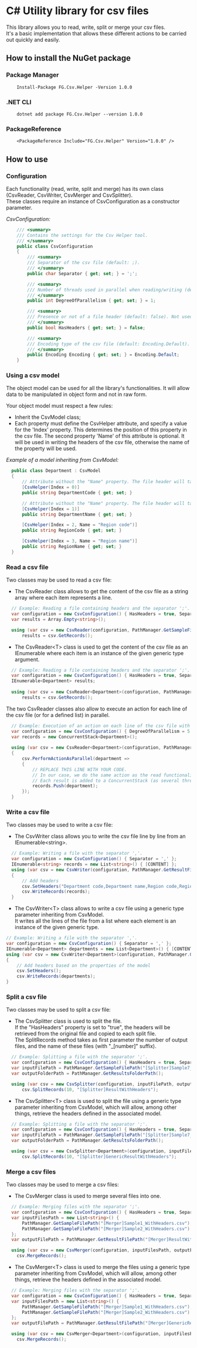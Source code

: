# C# Utility library for csv files

This library allows you to read, write, split or merge your csv files.  
It's a basic implementation that allows these different actions to be carried out quickly and easily.  

## How to install the NuGet package

### Package Manager

```
    Install-Package FG.Csv.Helper -Version 1.0.0
```
### .NET CLI

```
    dotnet add package FG.Csv.Helper --version 1.0.0
```
### PackageReference

```
    <PackageReference Include="FG.Csv.Helper" Version="1.0.0" />
```

## How to use

### Configuration

Each functionality (read, write, split and merge) has its own class (CsvReader, CsvWriter, CsvMerger and CsvSplitter).  
These classes require an instance of CsvConfiguration as a constructor parameter.  

*CsvConfiguration:* 
```c#
    /// <summary>
    /// Contains the settings for the Csv Helper tool.
    /// </summary>
    public class CsvConfiguration
    {
        /// <summary>
        /// Separator of the csv file (default: ;).
        /// </summary>
        public char Separator { get; set; } = ';';

        /// <summary>
        /// Number of threads used in parallel when reading/writing (default: 1).
        /// </summary>
        public int DegreeOfParallelism { get; set; } = 1;

        /// <summary>
        /// Presence or not of a file header (default: false). Not used for the writer (use SetHeaders method).
        /// </summary>
        public bool HasHeaders { get; set; } = false;

        /// <summary>
        /// Encoding type of the csv file (default: Encoding.Default).
        /// </summary>
        public Encoding Encoding { get; set; } = Encoding.Default;
    }
```
### Using a csv model

The object model can be used for all the library's functionalities. It will allow data to be manipulated in object form and not in raw form.

Your object model must respect a few rules:
- Inherit the CsvModel class;  
- Each property must define the CsvHelper attribute, and specify a value for the 'Index' property. This determines the position of this property in the csv file. The second property 'Name' of this attribute is optional. It will be used in writing the headers of the csv file, otherwise the name of the property will be used.

*Example of a model inheriting from CsvModel:*
```c#
  public class Department : CsvModel
  {
      // Attribute without the "Name" property. The file header will take the name of the property.
      [CsvHelper(Index = 0)]
      public string DepartmentCode { get; set; }

      // Attribute without the "Name" property. The file header will take the name of the property.
      [CsvHelper(Index = 1)]
      public string DepartmentName { get; set; }

      [CsvHelper(Index = 2, Name = "Region code")]
      public string RegionCode { get; set; }

      [CsvHelper(Index = 3, Name = "Region name")]
      public string RegionName { get; set; }
  }
```

### Read a csv file  

Two classes may be used to read a csv file:  

- The CsvReader class allows to get the content of the csv file as a string array where each item represents a line.  

```c#
  // Example: Reading a file containing headers and the separator ';'.
  var configuration = new CsvConfiguration() { HasHeaders = true, Separator = ';' };
  var results = Array.Empty<string>();

  using (var csv = new CsvReader(configuration, PathManager.GetSampleFilePath("[Reader]Sample5_WithHeaders.csv")))
      results = csv.GetRecords();
```

- The CsvReader&lt;T&gt; class is used to get the content of the csv file as an IEnumerable where each item is an instance of the given generic type argument.  
  
```c#
  // Example: Reading a file containing headers and the separator ';'.
  var configuration = new CsvConfiguration() { HasHeaders = true, Separator = ';' };
  IEnumerable<Department> results;
  
  using (var csv = new CsvReader<Department>(configuration, PathManager.GetSampleFilePath("[Reader]Sample5_WithHeaders.csv")))
      results = csv.GetRecords();
```

The two CsvReader classes also allow to execute an action for each line of the csv file (or for a defined list) in parallel.

```c#
  // Example: Execution of an action on each line of the csv file with 5 threads in parallel.
  var configuration = new CsvConfiguration() { DegreeOfParallelism = 5 };
  var records = new ConcurrentStack<Department>();
  
  using (var csv = new CsvReader<Department>(configuration, PathManager.GetSampleFilePath("[Reader]Sample6_WithoutHeaders.csv")))
  {
      csv.PerformActionAsParallel(department =>
      {
          // REPLACE THIS LINE WITH YOUR CODE.
          // In our case, we do the same action as the read functionality. 
          // Each result is added to a ConcurrentStack (as several threads can add a value at the same time).
          records.Push(department);
      });
  }
```

### Write a csv file  
  
Two classes may be used to write a csv file:  

- The CsvWriter class allows you to write the csv file line by line from an IEnumerable&lt;string&gt;.  

```c#
  // Example: Writing a file with the separator ','.
  var configuration = new CsvConfiguration() { Separator = ',' };
  IEnumerable<string> records = new List<string>() { [CONTENT] };
  using (var csv = new CsvWriter(configuration, PathManager.GetResultFilePath("[Writer]ResultWithHeaders.csv")))
  {
      // Add headers 
      csv.SetHeaders("Department code,Department name,Region code,Region name");
      csv.WriteRecords(records);
  }
```

- The CsvWriter&lt;T&gt; class allows to write a csv file using a generic type parameter inheriting from CsvModel.  
  It writes all the lines of the file from a list where each element is an instance of the given generic type.  

```c#
// Example: Writing a file with the separator ','.
var configuration = new CsvConfiguration() { Separator = ',' };
IEnumerable<Department> departments = new List<Department>() { [CONTENT] };
using (var csv = new CsvWriter<Department>(configuration, PathManager.GetResultFilePath("[Writer]GenericResultWithHeaders.csv")))
{
    // Add headers based on the properties of the model
    csv.SetHeaders();
    csv.WriteRecords(departments);
}
```

### Split a csv file

Two classes may be used to split a csv file:  

- The CsvSplitter class is used to split the file.  
  If the "HasHeaders" property is set to "true", the headers will be retrieved from the original file and copied to each split file.  
  The SplitRecords method takes as first parameter the number of output files, and the name of these files (with "_[number]" suffix).

```c#
  // Example: Splitting a file with the separator ';'.
  var configuration = new CsvConfiguration() { HasHeaders = true, Separator = ';' };
  var inputFilePath = PathManager.GetSampleFilePath("[Splitter]Sample7_WithHeaders.csv");
  var outputFolderPath = PathManager.GetResultsFolderPath();

  using (var csv = new CsvSplitter(configuration, inputFilePath, outputFolderPath))
      csv.SplitRecords(10, "[Splitter]ResultWithHeaders");
```

- The CsvSplitter&lt;T&gt; class is used to split the file using a generic type parameter inheriting from CsvModel, which will allow, among other things, retrieve the headers defined in the associated model.  

```c#
  // Example: Splitting a file with the separator ';'.
  var configuration = new CsvConfiguration() { HasHeaders = true, Separator = ';' };
  var inputFilePath = PathManager.GetSampleFilePath("[Splitter]Sample7_WithHeaders.csv");
  var outputFolderPath = PathManager.GetResultsFolderPath();

  using (var csv = new CsvSplitter<Department>(configuration, inputFilePath, outputFolderPath))
      csv.SplitRecords(10, "[Splitter]GenericResultWithHeaders");
```

### Merge a csv files

Two classes may be used to merge a csv files:  

- The CsvMerger class is used to merge several files into one.  

```c#
  // Example: Merging files with the separator ';'.
  var configuration = new CsvConfiguration() { HasHeaders = true, Separator = ';' };
  var inputFilesPath = new List<string>() { 
      PathManager.GetSampleFilePath("[Merger]Sample1_WithHeaders.csv"),
      PathManager.GetSampleFilePath("[Merger]Sample2_WithHeaders.csv")
  };
  var outputFilePath = PathManager.GetResultFilePath("[Merger]ResultWithHeaders.csv");

  using (var csv = new CsvMerger(configuration, inputFilesPath, outputFilePath))
    csv.MergeRecords();
```

- The CsvMerger&lt;T&gt; class is used to merge the files using a generic type parameter inheriting from CsvModel, which will allow, among other things, retrieve the headers defined in the associated model.    

```c#
  // Example: Merging files with the separator ';'.
  var configuration = new CsvConfiguration() { HasHeaders = true, Separator = ';' };
  var inputFilesPath = new List<string>() { 
      PathManager.GetSampleFilePath("[Merger]Sample1_WithHeaders.csv"),
      PathManager.GetSampleFilePath("[Merger]Sample2_WithHeaders.csv")
  };
  var outputFilePath = PathManager.GetResultFilePath("[Merger]GenericResultWithHeaders.csv");

  using (var csv = new CsvMerger<Department>(configuration, inputFilesPath, outputFilePath))
    csv.MergeRecords();
```
